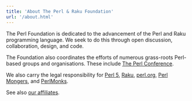 ```yaml
---
title: 'About The Perl & Raku Foundation'
url: '/about.html'
---
```


The Perl Foundation is dedicated to the advancement of the Perl and Raku
programming language. We seek to do this through open discussion,
collaboration, design, and code.

The Foundation also coordinates the efforts of numerous grass-roots Perl-based
groups and organisations. These include [The Perl
Conference](https://perlconference.us/).

We also carry the legal responsibility
for [Perl 5](http://www.perl.org/get.html), [Raku](http://dev.perl.org/perl6/), [perl.org](http://www.perl.org/), [Perl Mongers](http://www.pm.org/), and [PerlMonks](http://www.perlmonks.org/).

See also [our affiliates](/affiliates.html).
